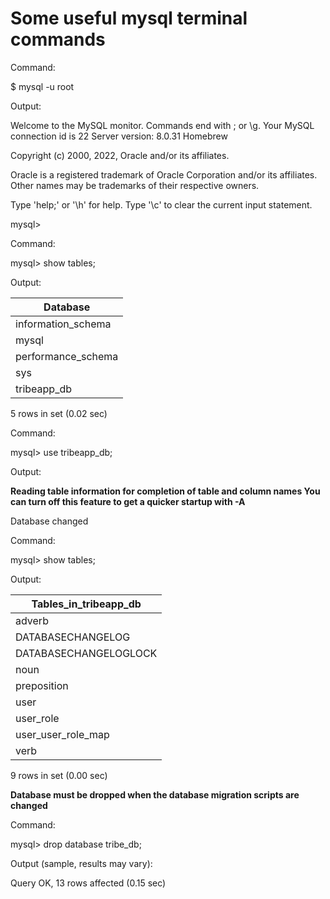 # Some useful mysql terminal commands

Command:

$ mysql -u root

Output:

Welcome to the MySQL monitor.  Commands end with ; or \g.
Your MySQL connection id is 22
Server version: 8.0.31 Homebrew

Copyright (c) 2000, 2022, Oracle and/or its affiliates.

Oracle is a registered trademark of Oracle Corporation and/or its
affiliates. Other names may be trademarks of their respective
owners.

Type 'help;' or '\h' for help. Type '\c' to clear the current input statement.

mysql>

Command:

mysql> show tables;

Output:

| Database           |
| -------------------|
| information_schema |
| mysql              |
| performance_schema |
| sys                |
| tribeapp_db        |
5 rows in set (0.02 sec)

Command:

mysql> use tribeapp_db;

Output:

**Reading table information for completion of table and column names
You can turn off this feature to get a quicker startup with -A**

Database changed

Command:

mysql> show tables;

Output:

| Tables_in_tribeapp_db |
| ----------------------|
| adverb                |
| DATABASECHANGELOG     |
| DATABASECHANGELOGLOCK |
| noun                  |
| preposition           |
| user                  |
| user_role             |
| user_user_role_map    |
| verb                  |
9 rows in set (0.00 sec)

**Database must be dropped when the database migration scripts are
changed**

Command:

mysql> drop database tribe_db;

Output (sample, results may vary):

Query OK, 13 rows affected (0.15 sec)
